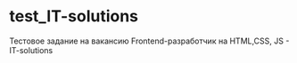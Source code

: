# test_IT-solutions
Тестовое задание на вакансию Frontend-разработчик на HTML,CSS, JS - IT-solutions
